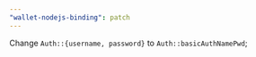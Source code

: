 ```yaml
---
"wallet-nodejs-binding": patch
---
```


Change `Auth::{username, password}` to `Auth::basicAuthNamePwd`;